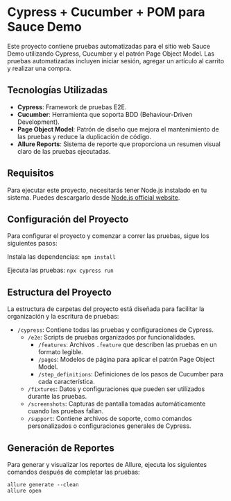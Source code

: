 # Cypress + Cucumber + POM para Sauce Demo

Este proyecto contiene pruebas automatizadas para el sitio web Sauce Demo utilizando Cypress, Cucumber y el patrón Page Object Model. Las pruebas automatizadas incluyen iniciar sesión, agregar un artículo al carrito y realizar una compra.

## Tecnologías Utilizadas

- **Cypress**: Framework de pruebas E2E.
- **Cucumber**: Herramienta que soporta BDD (Behaviour-Driven Development).
- **Page Object Model**: Patrón de diseño que mejora el mantenimiento de las pruebas y reduce la duplicación de código.
- **Allure Reports**: Sistema de reporte que proporciona un resumen visual claro de las pruebas ejecutadas.

## Requisitos

Para ejecutar este proyecto, necesitarás tener Node.js instalado en tu sistema. Puedes descargarlo desde [Node.js official website](https://nodejs.org/).

## Configuración del Proyecto

Para configurar el proyecto y comenzar a correr las pruebas, sigue los siguientes pasos:


Instala las dependencias:
    ```
    npm install
    ```

Ejecuta las pruebas:
    ```
    npx cypress run
    ```

## Estructura del Proyecto

La estructura de carpetas del proyecto está diseñada para facilitar la organización y la escritura de pruebas:

- `/cypress`: Contiene todas las pruebas y configuraciones de Cypress.
  - `/e2e`: Scripts de pruebas organizados por funcionalidades.
    - `/features`: Archivos `.feature` que describen las pruebas en un formato legible.
    - `/pages`: Modelos de página para aplicar el patrón Page Object Model.
    - `/step_definitions`: Definiciones de los pasos de Cucumber para cada característica.
  - `/fixtures`: Datos y configuraciones que pueden ser utilizados durante las pruebas.
  - `/screenshots`: Capturas de pantalla tomadas automáticamente cuando las pruebas fallan.
  - `/support`: Contiene archivos de soporte, como comandos personalizados o configuraciones generales de Cypress.

## Generación de Reportes

Para generar y visualizar los reportes de Allure, ejecuta los siguientes comandos después de completar las pruebas:

```
allure generate --clean
allure open
